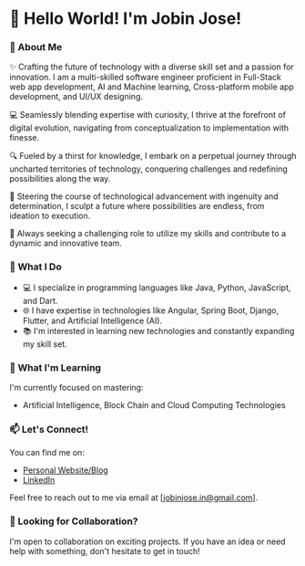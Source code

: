 # 👋 Hello World! I'm Jobin Jose!

### 🚀 About Me

✨ Crafting the future of technology with a diverse skill set and a passion for innovation. I am a multi-skilled software engineer proficient in Full-Stack web app development, AI and Machine learning, Cross-platform mobile app development, and UI/UX designing.

💻 Seamlessly blending expertise with curiosity, I thrive at the forefront of digital evolution, navigating from conceptualization to implementation with finesse.

🔍 Fueled by a thirst for knowledge, I embark on a perpetual journey through uncharted territories of technology, conquering challenges and redefining possibilities along the way.

🌟 Steering the course of technological advancement with ingenuity and determination, I sculpt a future where possibilities are endless, from ideation to execution.

🚀 Always seeking a challenging role to utilize my skills and contribute to a dynamic and innovative team.

### 💼 What I Do

- 💻 I specialize in programming languages like Java, Python, JavaScript, and Dart.
- 🌐 I have expertise in technologies like Angular, Spring Boot, Django, Flutter, and Artificial Intelligence (AI).
- 📚 I'm interested in learning new technologies and constantly expanding my skill set.

### 🌱 What I'm Learning

I'm currently focused on mastering:

- Artificial Intelligence, Block Chain and Cloud Computing Technologies

<!-- ### 👨‍💻 Projects

Here are some projects I'm proud of:

- -->

### 📫 Let's Connect!

You can find me on:

- [Personal Website/Blog](https://jobinjose.in/)
- [LinkedIn](https://www.linkedin.com/in/jobinjosetech/)


Feel free to reach out to me via email at [jobinjose.in@gmail.com].

### 🤝 Looking for Collaboration?

I'm open to collaboration on exciting projects. If you have an idea or need help with something, don't hesitate to get in touch!

